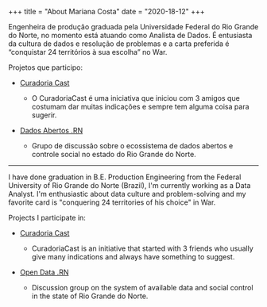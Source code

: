 +++
title = "About Mariana Costa"
date = "2020-18-12"
+++

Engenheira de produção graduada pela Universidade Federal do Rio Grande do Norte, no momento está atuando como Analista de Dados.
É entusiasta da cultura de dados e resolução de problemas e a carta preferida é “conquistar 24 territórios à sua escolha” no War.

Projetos que participo:


- [Curadoria Cast](https://www.curadoriacast.net/)

    - O CuradoriaCast é uma iniciativa que iniciou com 3 amigos que costumam dar muitas indicações e sempre tem alguma coisa para sugerir.
    
    
- [Dados Abertos .RN](https://github.com/dadosabertosrn/DadosAbertosRN)

    - Grupo de discussão sobre o ecossistema de dados abertos e controle social no estado do Rio Grande do Norte.

--------
 I have done graduation in B.E. Production Engineering from the Federal University of Rio Grande do Norte (Brazil), I'm currently working as a Data Analyst.
I'm enthusiastic about data culture and problem-solving and my favorite card is "conquering 24 territories of his choice" in War.

Projects I participate in:


- [Curadoria Cast](https://www.curadoriacast.net/)

    - CuradoriaCast is an initiative that started with 3 friends who usually give many indications and always have something to suggest.
    
    
- [Open Data .RN](https://github.com/dadosabertosrn/DadosAbertosRN)

    - Discussion group on the system of available data and social control in the state of Rio Grande do Norte.
